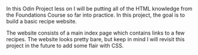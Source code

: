In this Odin Project less on I will be putting all of the HTML knowledge from the Foundations Course so far into practice. In this project, the goal is to build a basic recipe website.

The website consists of a main index page which contains links to a few recipes. The website looks pretty bare, but keep in mind I will revisit this project in the future to add some flair with CSS.